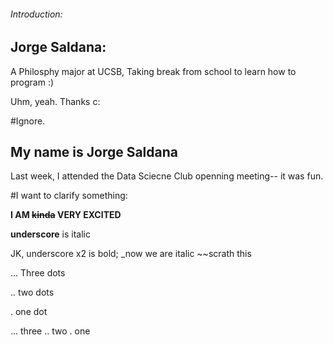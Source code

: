 ###### Introduction:
## Jorge Saldana: 

A Philosphy major at UCSB, Taking break from school to learn how to program :) 

Uhm, yeah. Thanks c: 

#Ignore.  
## My name is Jorge Saldana 

Last week, I attended the Data Sciecne Club openning meeting-- it was fun. 

#I want to clarify something: 

__I AM ~~kinda~~ VERY EXCITED__

__underscore__ is italic 

JK, underscore x2 is bold; _now we are italic 
~~scrath this 

... Three dots 

.. two dots 

. one dot 

... three
.. two
. one


